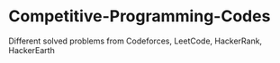 # Competitive-Programming-Codes
Different solved problems from Codeforces, LeetCode, HackerRank, HackerEarth

